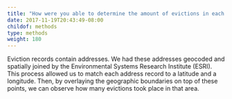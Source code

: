 ```yaml
---
title: "How were you able to determine the amount of evictions in each neighborhood?"
date: 2017-11-19T20:43:49-08:00
childof: methods
type: methods
weight: 180
---
```

Eviction records contain addresses. We had these addresses geocoded and spatially joined by the Environmental Systems Research Institute (ESRI). This process allowed us to match each address record to a latitude and a longitude. Then, by overlaying the geographic boundaries on top of these points, we can observe how many evictions took place in that area.